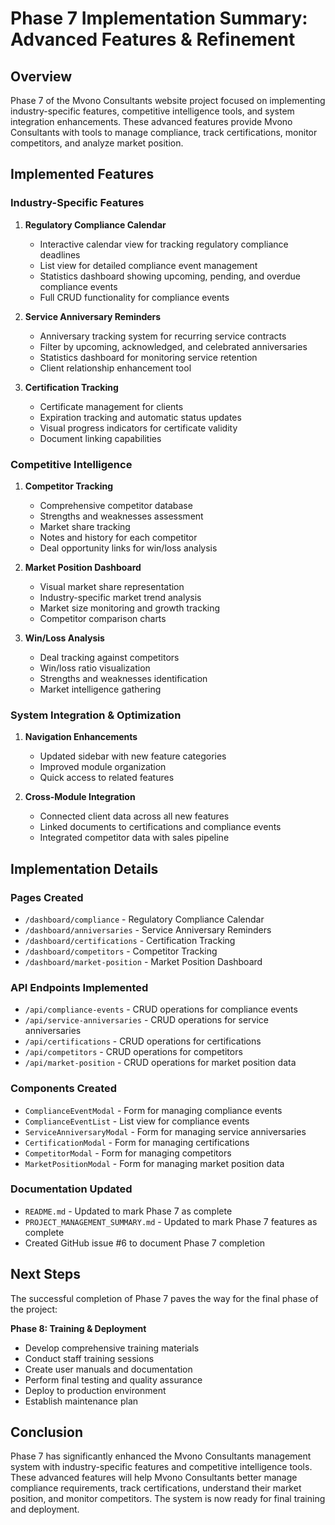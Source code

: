 # Phase 7 Implementation Summary: Advanced Features & Refinement

## Overview

Phase 7 of the Mvono Consultants website project focused on implementing industry-specific features, competitive intelligence tools, and system integration enhancements. These advanced features provide Mvono Consultants with tools to manage compliance, track certifications, monitor competitors, and analyze market position.

## Implemented Features

### Industry-Specific Features

1. **Regulatory Compliance Calendar**
   - Interactive calendar view for tracking regulatory compliance deadlines
   - List view for detailed compliance event management
   - Statistics dashboard showing upcoming, pending, and overdue compliance events
   - Full CRUD functionality for compliance events

2. **Service Anniversary Reminders**
   - Anniversary tracking system for recurring service contracts
   - Filter by upcoming, acknowledged, and celebrated anniversaries
   - Statistics dashboard for monitoring service retention
   - Client relationship enhancement tool

3. **Certification Tracking**
   - Certificate management for clients
   - Expiration tracking and automatic status updates
   - Visual progress indicators for certificate validity
   - Document linking capabilities

### Competitive Intelligence

1. **Competitor Tracking**
   - Comprehensive competitor database
   - Strengths and weaknesses assessment
   - Market share tracking
   - Notes and history for each competitor
   - Deal opportunity links for win/loss analysis

2. **Market Position Dashboard**
   - Visual market share representation
   - Industry-specific market trend analysis
   - Market size monitoring and growth tracking
   - Competitor comparison charts

3. **Win/Loss Analysis**
   - Deal tracking against competitors
   - Win/loss ratio visualization
   - Strengths and weaknesses identification
   - Market intelligence gathering

### System Integration & Optimization

1. **Navigation Enhancements**
   - Updated sidebar with new feature categories
   - Improved module organization
   - Quick access to related features

2. **Cross-Module Integration**
   - Connected client data across all new features
   - Linked documents to certifications and compliance events
   - Integrated competitor data with sales pipeline

## Implementation Details

### Pages Created
- `/dashboard/compliance` - Regulatory Compliance Calendar
- `/dashboard/anniversaries` - Service Anniversary Reminders
- `/dashboard/certifications` - Certification Tracking
- `/dashboard/competitors` - Competitor Tracking
- `/dashboard/market-position` - Market Position Dashboard

### API Endpoints Implemented
- `/api/compliance-events` - CRUD operations for compliance events
- `/api/service-anniversaries` - CRUD operations for service anniversaries
- `/api/certifications` - CRUD operations for certifications
- `/api/competitors` - CRUD operations for competitors
- `/api/market-position` - CRUD operations for market position data

### Components Created
- `ComplianceEventModal` - Form for managing compliance events
- `ComplianceEventList` - List view for compliance events
- `ServiceAnniversaryModal` - Form for managing service anniversaries
- `CertificationModal` - Form for managing certifications
- `CompetitorModal` - Form for managing competitors
- `MarketPositionModal` - Form for managing market position data

### Documentation Updated
- `README.md` - Updated to mark Phase 7 as complete
- `PROJECT_MANAGEMENT_SUMMARY.md` - Updated to mark Phase 7 features as complete
- Created GitHub issue #6 to document Phase 7 completion

## Next Steps

The successful completion of Phase 7 paves the way for the final phase of the project:

**Phase 8: Training & Deployment**
- Develop comprehensive training materials
- Conduct staff training sessions
- Create user manuals and documentation
- Perform final testing and quality assurance
- Deploy to production environment
- Establish maintenance plan

## Conclusion

Phase 7 has significantly enhanced the Mvono Consultants management system with industry-specific features and competitive intelligence tools. These advanced features will help Mvono Consultants better manage compliance requirements, track certifications, understand their market position, and monitor competitors. The system is now ready for final training and deployment.
